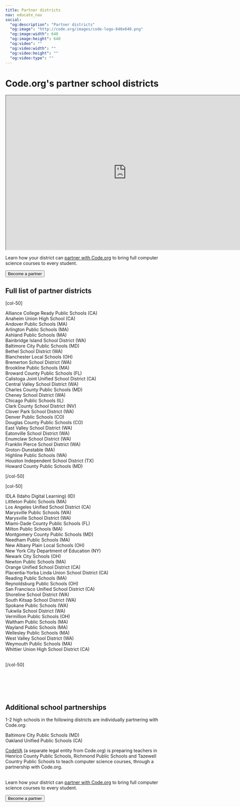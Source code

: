 ```yaml
---
title: Partner districts
nav: educate_nav
social:
  "og:description": "Partner districts"
  "og:image": "http://code.org/images/code-logo-640x640.png"
  "og:image:width": 640
  "og:image:height": 640
  "og:video": ""
  "og:video:width": ""
  "og:video:height": ""
  "og:video:type": ""
---
```

# Code.org's partner school districts

<iframe src="https://www.google.com/maps/d/u/0/embed?mid=zYPcjMEiE_Lk.kvcsHLK1SPns" width="750" height="480"></iframe>

Learn how your district can [partner with Code.org](/educate/districts) to bring full computer science courses to every student.

[<button>Become a partner</button>](/educate/districts)

## Full list of partner districts


[col-50]

Alliance College Ready Public Schools (CA) </br>
Anaheim Union High School (CA) </br>
Andover Public Schools (MA) </br>
Arlington Public Schools (MA) </br>
Ashland Public Schools (MA) </br>
Bainbridge Island School District (WA) </br>
Baltimore City Public Schools (MD) </br>
Bethel School District (WA) </br>
Blanchester Local Schools (OH) </br>
Bremerton School District (WA) </br>
Brookline Public Schools (MA) </br>
Broward County Public Schools (FL) </br>
Calistoga Joint Unified School District (CA) </br>
Central Valley School District (WA) </br>
Charles County Public Schools (MD) </br>
Cheney School District (WA) </br>
Chicago	Public Schools (IL) </br>
Clark County School District (NV) </br>
Clover Park School District	 (WA) </br>
Denver Public Schools (CO) </br>
Douglas County Public Schools (CO) </br>
East Valley School District (WA) </br>
Eatonville School District (WA) </br>
Enumclaw School District (WA) </br>
Franklin Pierce School District (WA) </br>
Groton-Dunstable (MA) </br>
Highline Public Schools (WA) </br>
Houston Independent School District (TX) </br>
Howard County Public Schools (MD) </br>

[/col-50]


[col-50]

IDLA (Idaho Digital Learning) (ID) </br>
Littleton Public Schools (MA) </br>
Los Angeles Unified School District (CA) </br>
Marysville Public Schools (WA) </br>
Marysville School District (WA) </br>
Miami-Dade County Public Schools (FL) </br>
Milton Public Schools (MA) </br>
Montgomery County Public Schools (MD) </br>
Needham Public Schools (MA) </br>
New Albany Plain Local Schools (OH) </br>
New York City Department of Education (NY) </br>
Newark City Schools (OH) </br>
Newton Public Schools (MA) </br>
Orange Unified School District (CA) </br>
Placentia-Yorba Linda Union School District (CA) </br>
Reading Public Schools (MA) </br>
Reynoldsburg Public Schools (OH) </br>
San Francisco Unified School District (CA) </br>
Shoreline School District (WA) </br>
South Kitsap School District (WA) </br>
Spokane Public Schools (WA) </br>
Tukwila School District (WA) </br>
Vermillion Public Schools (OH) </br>
Waltham Public Schools (MA) </br>
Wayland Public Schools (MA) </br>
Wellesley Public Schools (MA) </br>
West Valley School District (WA) </br>
Weymouth Public Schools (MA) </br>
Whittier Union High School District (CA) 
<br/>
<br/>

[/col-50]

<br/>
<br/>
<br/>
<br/>

## Additional school partnerships

1-2 high schools in the following districts are individually partnering with Code.org:

Baltimore City Public Schools (MD)<br />
Oakland Unified Public Schools (CA)<br />



[CodeVA](http://codevirginia.org) (a separate legal entity from Code.org) is preparing teachers in Henrico County Public Schools, Richmond Public Schools and Tazewell Country Public Schools to teach computer science courses, through a partnership with Code.org.
<br />
<br />


Learn how your district can [partner with Code.org](/educate/districts) to bring full computer science courses to every student.

[<button>Become a partner</button>](/educate/districts)
